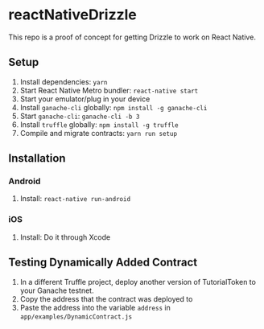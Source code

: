 # reactNativeDrizzle

This repo is a proof of concept for getting Drizzle to work on React Native.

## Setup

1. Install dependencies: `yarn`
1. Start React Native Metro bundler: `react-native start`
1. Start your emulator/plug in your device
1. Install `ganache-cli` globally: `npm install -g ganache-cli`
1. Start `ganache-cli`: `ganache-cli -b 3`
1. Install `truffle` globally: `npm install -g truffle`
1. Compile and migrate contracts: `yarn run setup`

## Installation

### Android

1. Install: `react-native run-android`

### iOS

1. Install: Do it through Xcode

## Testing Dynamically Added Contract

1. In a different Truffle project, deploy another version of TutorialToken to your Ganache testnet.
1. Copy the address that the contract was deployed to
1. Paste the address into the variable `address`  in `app/examples/DynamicContract.js`